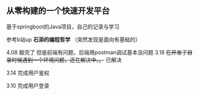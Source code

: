 ## 从零构建的一个快速开发平台
基于springboot的Java项目，自己的记录与学习

参考b站up **石添的编程哲学**
（突然发现是面向有基础的）

4.08 敲完了 但是前端有问题，后端用postman调试基本没问题
3.18 ~~在开发子目录时候遇到一个环境问题，还在解决中。。~~ 
      已解决

3.14 完成用户鉴权

3.10 完成用户登录
